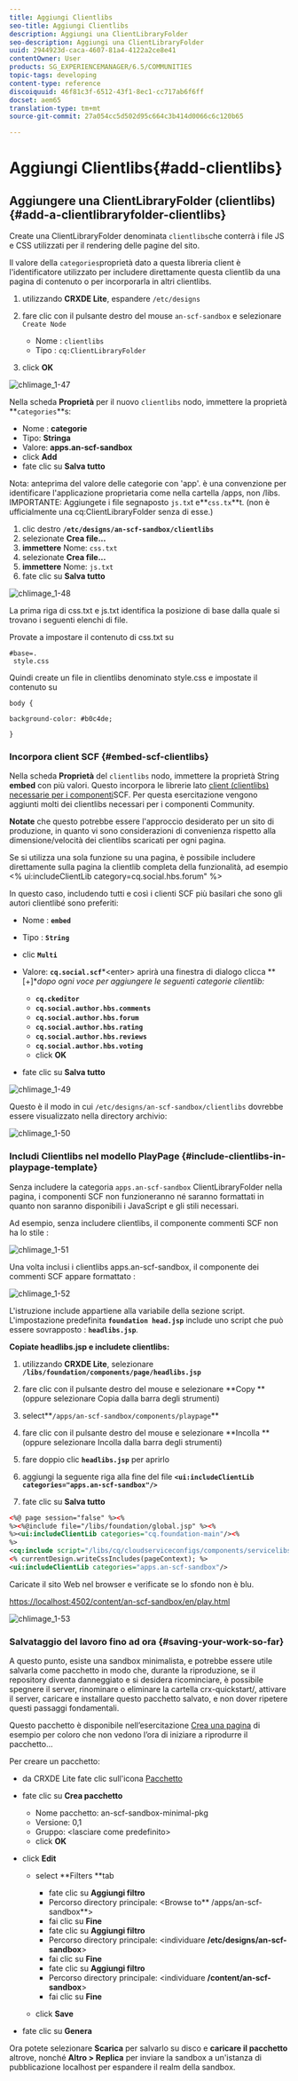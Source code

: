 ```yaml
---
title: Aggiungi Clientlibs
seo-title: Aggiungi Clientlibs
description: Aggiungi una ClientLibraryFolder
seo-description: Aggiungi una ClientLibraryFolder
uuid: 2944923d-caca-4607-81a4-4122a2ce8e41
contentOwner: User
products: SG_EXPERIENCEMANAGER/6.5/COMMUNITIES
topic-tags: developing
content-type: reference
discoiquuid: 46f81c3f-6512-43f1-8ec1-cc717ab6f6ff
docset: aem65
translation-type: tm+mt
source-git-commit: 27a054cc5d502d95c664c3b414d0066c6c120b65

---
```



# Aggiungi Clientlibs{#add-clientlibs}

## Aggiungere una ClientLibraryFolder (clientlibs) {#add-a-clientlibraryfolder-clientlibs}

Create una ClientLibraryFolder denominata `clientlibs`che conterrà i file JS e CSS utilizzati per il rendering delle pagine del sito.

Il valore della `categories`proprietà dato a questa libreria client è l&#39;identificatore utilizzato per includere direttamente questa clientlib da una pagina di contenuto o per incorporarla in altri clientlibs.

1. utilizzando **CRXDE Lite**, espandere `/etc/designs`

1. fare clic con il pulsante destro del mouse `an-scf-sandbox` e selezionare `Create Node`

   * Nome : `clientlibs`
   * Tipo : `cq:ClientLibraryFolder`

1. click **OK**

![chlimage_1-47](assets/chlimage_1-47.png)

Nella scheda **Proprietà** per il nuovo `clientlibs` nodo, immettere la proprietà **`categories`**s:

* Nome : **categorie**
* Tipo: **Stringa**
* Valore: **apps.an-scf-sandbox**
* click **Add**
* fate clic su **Salva tutto**

Nota: anteprima del valore delle categorie con &#39;app&#39;. è una convenzione per identificare l&#39;applicazione proprietaria come nella cartella /apps, non /libs.  IMPORTANTE: Aggiungete i file segnaposto `js.tx`t e**`css.tx`**t. (non è ufficialmente una cq:ClientLibraryFolder senza di esse.)

1. clic destro **`/etc/designs/an-scf-sandbox/clientlibs`**
1. selezionate **Crea file...**
1. **immettere** Nome: `css.txt`
1. selezionate **Crea file...**
1. **immettere** Nome: `js.txt`
1. fate clic su **Salva tutto**

![chlimage_1-48](assets/chlimage_1-48.png)

La prima riga di css.txt e js.txt identifica la posizione di base dalla quale si trovano i seguenti elenchi di file.

Provate a impostare il contenuto di css.txt su

```
#base=.
 style.css
```

Quindi create un file in clientlibs denominato style.css e impostate il contenuto su

`body {`

`background-color: #b0c4de;`

`}`

### Incorpora client SCF {#embed-scf-clientlibs}

Nella scheda **Proprietà** del `clientlibs` nodo, immettere la proprietà String **embed** con più valori. Questo incorpora le librerie lato [client (clientlibs) necessarie per i componenti](/help/communities/client-customize.md#clientlibs-for-scf)SCF. Per questa esercitazione vengono aggiunti molti dei clientlibs necessari per i componenti Community.

**Notate** che questo potrebbe essere l&#39;approccio desiderato per un sito di produzione, in quanto vi sono considerazioni di convenienza rispetto alla dimensione/velocità dei clientlibs scaricati per ogni pagina.

Se si utilizza una sola funzione su una pagina, è possibile includere direttamente sulla pagina la clientlib completa della funzionalità, ad esempio &lt;% ui:includeClientLib category=cq.social.hbs.forum&quot; %>

In questo caso, includendo tutti e così i clienti SCF più basilari che sono gli autori clientlibé sono preferiti:

* Nome : **`embed`**
* Tipo : **`String`**
* clic **`Multi`**
* Valore: **`cq.social.scf`***&lt;enter> aprirà una finestra di dialogo clicca **[+]**dopo ogni voce per aggiungere le seguenti categorie clientlib:*

   * **`cq.ckeditor`**
   * **`cq.social.author.hbs.comments`**
   * **`cq.social.author.hbs.forum`**
   * **`cq.social.author.hbs.rating`**
   * **`cq.social.author.hbs.reviews`**
   * **`cq.social.author.hbs.voting`**
   * click **OK**

* fate clic su **Salva tutto**

![chlimage_1-49](assets/chlimage_1-49.png)

Questo è il modo in cui `/etc/designs/an-scf-sandbox/clientlibs` dovrebbe essere visualizzato nella directory archivio:

![chlimage_1-50](assets/chlimage_1-50.png)

### Includi Clientlibs nel modello PlayPage {#include-clientlibs-in-playpage-template}

Senza includere la categoria `apps.an-scf-sandbox` ClientLibraryFolder nella pagina, i componenti SCF non funzioneranno né saranno formattati in quanto non saranno disponibili i JavaScript e gli stili necessari.

Ad esempio, senza includere clientlibs, il componente commenti SCF non ha lo stile :

![chlimage_1-51](assets/chlimage_1-51.png)

Una volta inclusi i clientlibs apps.an-scf-sandbox, il componente dei commenti SCF appare formattato :

![chlimage_1-52](assets/chlimage_1-52.png)

L&#39;istruzione include appartiene alla variabile <head><meta http-equiv="Content-Type" content="text/html; charset=UTF-8"> della sezione <html> script. L&#39;impostazione predefinita **`foundation head.jsp`** include uno script che può essere sovrapposto : **`headlibs.jsp`**.

**Copiate headlibs.jsp e includete clientlibs:**

1. utilizzando **CRXDE Lite**, selezionare **`/libs/foundation/components/page/headlibs.jsp`**

1. fare clic con il pulsante destro del mouse e selezionare **Copy **(oppure selezionare Copia dalla barra degli strumenti)
1. select**`/apps/an-scf-sandbox/components/playpage`**
1. fare clic con il pulsante destro del mouse e selezionare **Incolla **(oppure selezionare Incolla dalla barra degli strumenti)
1. fare doppio clic **`headlibs.jsp`** per aprirlo
1. aggiungi la seguente riga alla fine del file
   **`<ui:includeClientLib categories="apps.an-scf-sandbox"/>`**

1. fate clic su **Salva tutto**

```xml
<%@ page session="false" %><%
%><%@include file="/libs/foundation/global.jsp" %><%
%><ui:includeClientLib categories="cq.foundation-main"/><%
%>
<cq:include script="/libs/cq/cloudserviceconfigs/components/servicelibs/servicelibs.jsp"/>
<% currentDesign.writeCssIncludes(pageContext); %>
<ui:includeClientLib categories="apps.an-scf-sandbox"/>
```

Caricate il sito Web nel browser e verificate se lo sfondo non è blu.

[https://localhost:4502/content/an-scf-sandbox/en/play.html](https://localhost:4502/content/an-scf-sandbox/en/play.html)

![chlimage_1-53](assets/chlimage_1-53.png)

### Salvataggio del lavoro fino ad ora {#saving-your-work-so-far}

A questo punto, esiste una sandbox minimalista, e potrebbe essere utile salvarla come pacchetto in modo che, durante la riproduzione, se il repository diventa danneggiato e si desidera ricominciare, è possibile spegnere il server, rinominare o eliminare la cartella crx-quickstart/, attivare il server, caricare e installare questo pacchetto salvato, e non dover ripetere questi passaggi fondamentali.

Questo pacchetto è disponibile nell’esercitazione [Crea una pagina](/help/communities/create-sample-page.md) di esempio per coloro che non vedono l’ora di iniziare a riprodurre il pacchetto...

Per creare un pacchetto:

* da CRXDE Lite fate clic sull&#39;icona [Pacchetto](https://localhost:4502/crx/packmgr/)
* fate clic su **Crea pacchetto**

   * Nome pacchetto: an-scf-sandbox-minimal-pkg
   * Versione: 0,1
   * Gruppo: &lt;lasciare come predefinito>
   * click **OK**

* click **Edit**

   * select **Filters **tab

      * fate clic su **Aggiungi filtro**
      * Percorso directory principale: &lt;Browse to** /apps/an-scf-sandbox**>
      * fai clic su **Fine**
      * fate clic su **Aggiungi filtro**
      * Percorso directory principale: &lt;individuare **/etc/designs/an-scf-sandbox**>
      * fai clic su **Fine**
      * fate clic su **Aggiungi filtro**
      * Percorso directory principale: &lt;individuare **/content/an-scf-sandbox**>
      * fai clic su **Fine**
   * click **Save**


* fate clic su **Genera**

Ora potete selezionare **Scarica** per salvarlo su disco e **caricare il pacchetto** altrove, nonché **Altro > Replica** per inviare la sandbox a un&#39;istanza di pubblicazione localhost per espandere il realm della sandbox.
